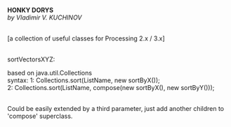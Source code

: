 <b>HONKY DORYS</b><br>
<i>by Vladimir V. KUCHINOV</i><br><br>

[a collection of useful classes for Processing 2.x / 3.x]<br><br>

sortVectorsXYZ:<br>

based on java.util.Collections<br>
syntax:  1: Collections.sort(ListName, new sortByX());<br>
	     2: Collections.sort(ListName, compose(new sortByX(), new sortByY()));<br><br>
	     
Could be easily extended by a third parameter, just add another children to<br>
'compose' superclass.<br>

